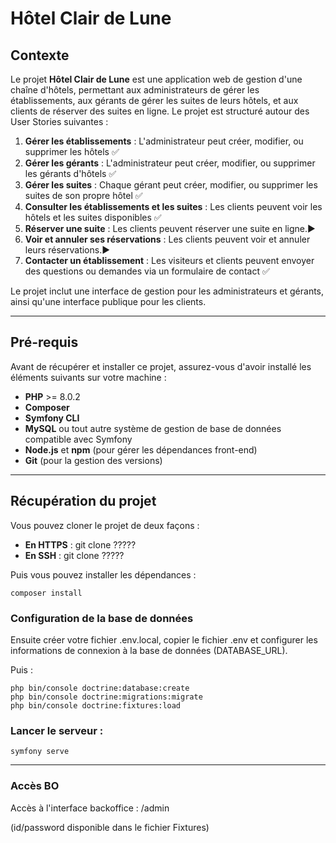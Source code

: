 # Hôtel Clair de Lune

## Contexte
Le projet **Hôtel Clair de Lune** est une application web de gestion d'une chaîne d'hôtels, permettant aux administrateurs de gérer les établissements, aux gérants de gérer les suites de leurs hôtels, et aux clients de réserver des suites en ligne. Le projet est structuré autour des User Stories suivantes :

1. **Gérer les établissements** : L'administrateur peut créer, modifier, ou supprimer les hôtels ✅
2. **Gérer les gérants** : L'administrateur peut créer, modifier, ou supprimer les gérants d'hôtels ✅
3. **Gérer les suites** : Chaque gérant peut créer, modifier, ou supprimer les suites de son propre hôtel ✅
4. **Consulter les établissements et les suites** : Les clients peuvent voir les hôtels et les suites disponibles ✅
5. **Réserver une suite** : Les clients peuvent réserver une suite en ligne.▶️
6. **Voir et annuler ses réservations** : Les clients peuvent voir et annuler leurs réservations.▶️
7. **Contacter un établissement** : Les visiteurs et clients peuvent envoyer des questions ou demandes via un formulaire de contact ✅

Le projet inclut une interface de gestion pour les administrateurs et gérants, ainsi qu'une interface publique pour les clients.

---

## Pré-requis
Avant de récupérer et installer ce projet, assurez-vous d'avoir installé les éléments suivants sur votre machine :

- **PHP** >= 8.0.2
- **Composer**
- **Symfony CLI**
- **MySQL** ou tout autre système de gestion de base de données compatible avec Symfony
- **Node.js** et **npm** (pour gérer les dépendances front-end)
- **Git** (pour la gestion des versions)

---

## Récupération du projet
Vous pouvez cloner le projet de deux façons :
- **En HTTPS** : git clone ?????
- **En SSH** : git clone ?????

Puis vous pouvez installer les dépendances :
```
composer install
```

### Configuration de la base de données
Ensuite créer votre fichier .env.local, copier le fichier .env et configurer les informations de connexion à la base de données (DATABASE_URL).

Puis :
```
php bin/console doctrine:database:create
php bin/console doctrine:migrations:migrate
php bin/console doctrine:fixtures:load
```

### Lancer le serveur :
```
symfony serve
```

--- 
### Accès BO 
Accès à l'interface backoffice : /admin

(id/password disponible dans le fichier Fixtures)
